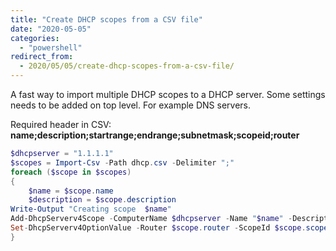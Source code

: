 ```yaml
---
title: "Create DHCP scopes from a CSV file"
date: "2020-05-05"
categories: 
  - "powershell"
redirect_from:
  - 2020/05/05/create-dhcp-scopes-from-a-csv-file/
---
```


A fast way to import multiple DHCP scopes to a DHCP server. Some settings needs to be added on top level. For example DNS servers.

Required header in CSV: **name;description;startrange;endrange;subnetmask;scopeid;router**

```powershell
$dhcpserver = "1.1.1.1"
$scopes = Import-Csv -Path dhcp.csv -Delimiter ";"
foreach ($scope in $scopes)
{
    $name = $scope.name
    $description = $scope.description
Write-Output "Creating scope  $name"
Add-DhcpServerv4Scope -ComputerName $dhcpserver -Name "$name" -Description "$description" -StartRange $scope.startrange -EndRange $scope.endrange -SubnetMask $scope.subnetmask -State Active -LeaseDuration 1.00:00:00
Set-DhcpServerv4OptionValue -Router $scope.router -ScopeId $scope.scopeid -ComputerName $dhcpserver
}
```
